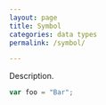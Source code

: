 ```yaml
---
layout: page
title: Symbol
categories: data types
permalink: /symbol/

---
```


Description.

```js
var foo = "Bar";
```
